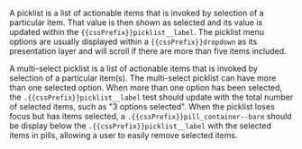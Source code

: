 A picklist is a list of actionable items that is invoked by selection of a particular item. That value is then shown as selected and its value is updated within the `{{cssPrefix}}picklist__label`. The picklist menu options are usually displayed within a `{{cssPrefix}}dropdown` as its presentation layer and will scroll if there are more than five items included.

A multi-select picklist is a list of actionable items that is invoked by selection of a particular item(s). The multi-select picklist can have more than one selected option. When more than one option has been selected, the `.{{cssPrefix}}picklist__label` test should update with the total number of selected items, such as "3 options selected". When the picklist loses focus but has items selected, a `.{{cssPrefix}}pill_container--bare` should be display below the `.{{cssPrefix}}picklist__label` with the selected items in pills, allowing a user to easily remove selected items.
